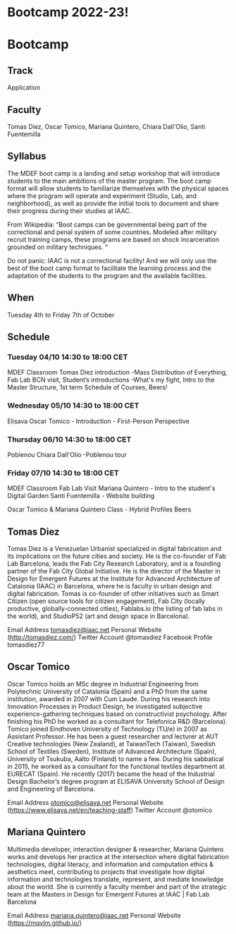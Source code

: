 Bootcamp 2022-23!
========
# Bootcamp

## Track
Application

## Faculty
Tomas Diez, Oscar Tomico, Mariana Quintero, Chiara Dall'Olio, Santi Fuentemilla  

## Syllabus

The MDEF boot camp is a landing and setup workshop that will introduce students to the main ambitions of the master program. The boot camp format will allow students to familiarize themselves with the physical spaces where the program will operate and experiment (Studio, Lab, and neighborhood), as well as provide the initial tools to document and share their progress during their studies at IAAC.

From Wikipedia: “Boot camps can be governmental being part of the correctional and penal system of some countries. Modeled after military recruit training camps, these programs are based on shock incarceration grounded on military techniques. “

Do not panic: IAAC is not a correctional facility! And we will only use the best of the boot camp format to facilitate the learning process and the adaptation of the students to the program and the available facilities.

## When  
Tuesday 4th to Friday 7th of October

## Schedule

### Tuesday 04/10 14:30 to 18:00 CET

MDEF Classroom
Tomas Diez introduction -Mass Distribution of Everything, Fab Lab BCN visit, Student’s introductions -What's my fight, Intro to the Master Structure, 1st term Schedule of Courses, Beers!

### Wednesday 05/10 14:30 to 18:00 CET

Elisava
Oscar Tomico - Introduction - First-Person Perspective

### Thursday 06/10 14:30 to 18:00 CET

Poblenou
Chiara Dall'Olio -Poblenou tour


### Friday 07/10 14:30 to 18:00 CET

MDEF Classroom
Fab Lab Visit
Mariana Quintero - Intro to the student's Digital Garden
Santi Fuentemilla - Website building

Oscar Tomico & Mariana Quintero Class - Hybrid Profiles
Beers

## Tomas Diez

[](/assets/images/faculty_photos/tomas_diez.jpg)

Tomas Diez is a Venezuelan Urbanist specialized in digital fabrication and its implications on the future cities and society. He is the co-founder of Fab Lab Barcelona, leads the Fab City Research Laboratory, and is a founding partner of the Fab City Global Initiative. He is the director of the Master in Design for Emergent Futures at the Institute for Advanced Architecture of Catalonia (IAAC) in Barcelona, where he is faculty in urban design and digital fabrication. Tomas is co-founder of other initiatives such as Smart Citizen (open source tools for citizen engagement), Fab City (locally productive, globally-connected cities), Fablabs.io (the listing of fab labs in the world), and StudioP52 (art and design space in Barcelona).

Email Address tomasdiez@iaac.net
Personal Website (http://tomasdiez.com/)
Twitter Account @tomasdiez
Facebook Profile tomasdiez77

## Oscar Tomico

[](/assets/images/faculty_photos/oscar_tomico.jpg)

Oscar Tomico holds an MSc degree in Industrial Engineering from Polytechnic University of Catalonia (Spain) and a PhD from the same institution, awarded in 2007 with Cum Laude. During his research into Innovation Processes in Product Design, he investigated subjective experience-gathering techniques based on constructivist psychology. After finishing his PhD he worked as a consultant for Telefonica R&D (Barcelona). Tomico joined Eindhoven University of Technology (TU/e) in 2007 as Assistant Professor. He has been a guest researcher and lecturer at AUT Creative technologies (New Zealand), at TaiwanTech (Taiwan), Swedish School of Textiles (Sweden), Institute of Advanced Architecture (Spain), University of Tsukuba, Aalto (Finland) to name a few. During his sabbatical in 2015, he worked as a consultant for the functional textiles department at EURECAT (Spain). He recently (2017) became the head of the Industrial Design Bachelor’s degree program at ELISAVA University School of Design and Engineering of Barcelona.

Email Address otomico@elisava.net
Personal Website (https://www.elisava.net/en/teaching-staff)
Twitter Account @otomico

## Mariana Quintero

[](/assets/images/faculty_photos/mariana_quintero.jpg)

Multimedia developer, interaction designer & researcher, Mariana Quintero works and develops her practice at the intersection where digital fabrication technologies, digital literacy, and information and computation ethics & aesthetics meet, contributing to projects that investigate how digital information and technologies translate, represent, and mediate knowledge about the world. She is currently a faculty member and part of the strategic team at the Masters in Design for Emergent Futures at IAAC | Fab Lab Barcelona

Email Address mariana.quintero@iaac.net
Personal Website (https://mqvlm.github.io/)
